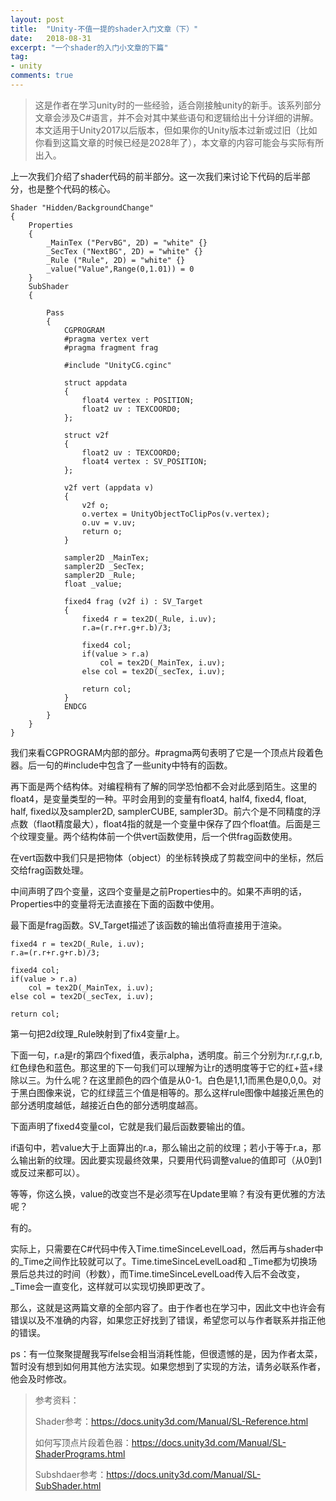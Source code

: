 ```yaml
---
layout: post
title:  "Unity-不值一提的shader入门文章（下）"
date:   2018-08-31
excerpt: "一个shader的入门小文章的下篇"
tag:
- unity
comments: true
---
```


> 这是作者在学习unity时的一些经验，适合刚接触unity的新手。该系列部分文章会涉及C#语言，并不会对其中某些语句和逻辑给出十分详细的讲解。 本文适用于Unity2017以后版本，但如果你的Unity版本过新或过旧（比如你看到这篇文章的时候已经是2028年了），本文章的内容可能会与实际有所出入。

上一次我们介绍了shader代码的前半部分。这一次我们来讨论下代码的后半部分，也是整个代码的核心。
```
Shader "Hidden/BackgroundChange"
{
	Properties
	{
		_MainTex ("PervBG", 2D) = "white" {}
		_SecTex ("NextBG", 2D) = "white" {}
		_Rule ("Rule", 2D) = "white" {}
		_value("Value",Range(0,1.01)) = 0
	}
	SubShader
	{

		Pass
		{
			CGPROGRAM
			#pragma vertex vert
			#pragma fragment frag
			
			#include "UnityCG.cginc"

			struct appdata
			{
				float4 vertex : POSITION;
				float2 uv : TEXCOORD0;
			};

			struct v2f
			{
				float2 uv : TEXCOORD0;
				float4 vertex : SV_POSITION;
			};

			v2f vert (appdata v)
			{
				v2f o;
				o.vertex = UnityObjectToClipPos(v.vertex);
				o.uv = v.uv;
				return o;
			}
			
			sampler2D _MainTex;
			sampler2D _SecTex;
			sampler2D _Rule;
			float _value;
			
			fixed4 frag (v2f i) : SV_Target
			{
			    fixed4 r = tex2D(_Rule, i.uv);
			    r.a=(r.r+r.g+r.b)/3;
			
			    fixed4 col;
			    if(value > r.a)
			        col = tex2D(_MainTex, i.uv);
			    else col = tex2D(_secTex, i.uv);
			
			    return col;
			}
			ENDCG
		}
	}
}
```
我们来看CGPROGRAM内部的部分。#pragma两句表明了它是一个顶点片段着色器。后一句的#include中包含了一些unity中特有的函数。

再下面是两个结构体。对编程稍有了解的同学恐怕都不会对此感到陌生。这里的float4，是变量类型的一种。平时会用到的变量有float4, half4, fixed4, float, half, fixed以及sampler2D,  samplerCUBE, sampler3D。前六个是不同精度的浮点数（flaot精度最大），float4指的就是一个变量中保存了四个float值。后面是三个纹理变量。两个结构体前一个供vert函数使用，后一个供frag函数使用。

在vert函数中我们只是把物体（object）的坐标转换成了剪裁空间中的坐标，然后交给frag函数处理。

中间声明了四个变量，这四个变量是之前Properties中的。如果不声明的话，Properties中的变量将无法直接在下面的函数中使用。

最下面是frag函数。SV_Target描述了该函数的输出值将直接用于渲染。
```
fixed4 r = tex2D(_Rule, i.uv);
r.a=(r.r+r.g+r.b)/3;
			
fixed4 col;
if(value > r.a)
	col = tex2D(_MainTex, i.uv);
else col = tex2D(_secTex, i.uv);
			
return col;
```
第一句把2d纹理_Rule映射到了fix4变量r上。

下面一句，r.a是r的第四个fixed值，表示alpha，透明度。前三个分别为r.r,r.g,r.b,红色绿色和蓝色。那这里的下一句我们可以理解为让r的透明度等于它的红+蓝+绿除以三。为什么呢？在这里颜色的四个值是从0-1。白色是1,1,1而黑色是0,0,0。对于黑白图像来说，它的红绿蓝三个值是相等的。那么这样rule图像中越接近黑色的部分透明度越低，越接近白色的部分透明度越高。

下面声明了fixed4变量col，它就是我们最后函数要输出的值。

if语句中，若value大于上面算出的r.a，那么输出之前的纹理；若小于等于r.a，那么输出新的纹理。因此要实现最终效果，只要用代码调整value的值即可（从0到1或反过来都可以）。

等等，你这么换，value的改变岂不是必须写在Update里嘛？有没有更优雅的方法呢？

有的。

实际上，只需要在C#代码中传入Time.timeSinceLevelLoad，然后再与shader中的_Time之间作比较就可以了。Time.timeSinceLevelLoad和 _Time都为切换场景后总共过的时间（秒数），而Time.timeSinceLevelLoad传入后不会改变，
_Time会一直变化，这样就可以实现切换即更改了。

那么，这就是这两篇文章的全部内容了。由于作者也在学习中，因此文中也许会有错误以及不准确的内容，如果您正好找到了错误，希望您可以与作者联系并指正他的错误。

ps：有一位聚聚提醒我写ifelse会相当消耗性能，但很遗憾的是，因为作者太菜，暂时没有想到如何用其他方法实现。如果您想到了实现的方法，请务必联系作者，他会及时修改。

> 参考资料：
>
> Shader参考：https://docs.unity3d.com/Manual/SL-Reference.html
>
> 如何写顶点片段着色器：https://docs.unity3d.com/Manual/SL-ShaderPrograms.html
>
> Subshdaer参考：https://docs.unity3d.com/Manual/SL-SubShader.html